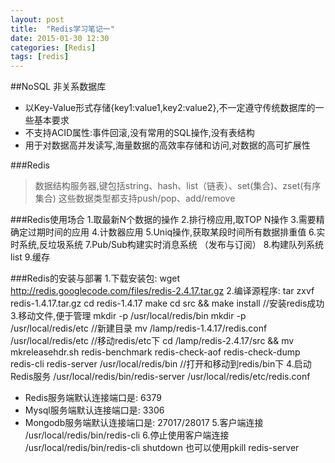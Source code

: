 ```yaml
---
layout: post
title:  "Redis学习笔记一"
date: 2015-01-30 12:30
categories: [Redis]
tags: [redis]
---
```

##NoSQL 非关系数据库
- 以Key-Value形式存储{key1:value1,key2:value2},不一定遵守传统数据库的一些基本要求
- 不支持ACID属性:事件回滚,没有常用的SQL操作,没有表结构
- 用于对数据高并发读写,海量数据的高效率存储和访问,对数据的高可扩展性

###Redis
> 数据结构服务器,键包括string、hash、list（链表）、set(集合)、zset(有序集合)
  这些数据类型都支持push/pop、add/remove

###Redis使用场合
1.取最新N个数据的操作
2.排行榜应用,取TOP N操作 
3.需要精确定过期时间的应用
4.计数器应用
5.Uniq操作,获取某段时间所有数据排重值
6.实时系统,反垃圾系统
7.Pub/Sub构建实时消息系统 （发布与订阅）
8.构建队列系统 list
9.缓存

###Redis的安装与部署
1.下载安装包: wget http://redis.googlecode.com/files/redis-2.4.17.tar.gz
2.编译源程序: tar zxvf redis-1.4.17.tar.gz
  cd redis-1.4.17
  make
  cd src && make install 
  //安装redis成功
3.移动文件,便于管理
  mkdir -p /usr/local/redis/bin
  mkdir -p /usr/local/redis/etc
  //新建目录
  mv /lamp/redis-1.4.17/redis.conf  /usr/local/redis/etc
  //移动redis/etc下
  cd /lamp/redis-2.4.17/src && mv mkreleasehdr.sh redis-benchmark redis-check-aof redis-check-dump redis-cli redis-server /usr/local/redis/bin
  //打开和移动到redis/bin下
4.启动Redis服务
  /usr/local/redis/bin/redis-server
  /usr/local/redis/etc/redis.conf
  - Redis服务端默认连接端口是: 6379
  - Mysql服务端默认连接端口是: 3306
  - Mongodb服务端默认连接端口是: 27017/28017
5.客户端连接
  /usr/local/redis/bin/redis-cli
6.停止使用客户端连接
  /usr/local/redis/bin/redis-cli shutdown
  也可以使用pkill redis-server
